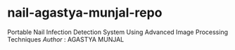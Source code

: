 # nail-agastya-munjal-repo
Portable Nail Infection Detection System Using Advanced Image Processing Techniques 
*Author* : AGASTYA MUNJAL
